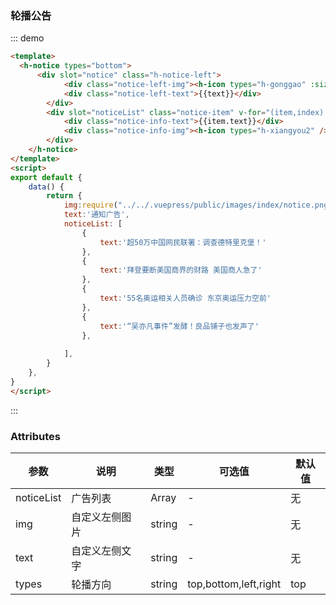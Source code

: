 ### 轮播公告
::: demo 
```html
<template>
  <h-notice types="bottom">
	  <div slot="notice" class="h-notice-left">
			<div class="notice-left-img"><h-icon types="h-gonggao" :size="24" /></div>	
			<div class="notice-left-text">{{text}}</div>	
		</div>
		<div slot="noticeList" class="notice-item" v-for="(item,index) in noticeList" :key="index">
			<div class="notice-info-text">{{item.text}}</div>
			<div class="notice-info-img"><h-icon types="h-xiangyou2" /></div>
		</div>
	</h-notice>
</template>
<script>
export default {
	data() {
		return {
			img:require("../../.vuepress/public/images/index/notice.png"),
			text:'通知广告',
			noticeList: [
				{
					text:'超50万中国网民联署：调查德特里克堡！'
				},
				{
					text:'拜登要断美国商界的财路 美国商人急了'
				},
				{
					text:'55名奥运相关人员确诊 东京奥运压力空前'
				},
				{
					text:'“吴亦凡事件”发酵！良品铺子也发声了'
				},
				
			],
		}
	},
}
</script>
```
::: 
### Attributes
参数|说明|类型|可选值|默认值
----|----|----|----|----
noticeList|广告列表|Array|-|无
img|自定义左侧图片|string|-|无
text|自定义左侧文字|string|-|无
types|轮播方向|string|top,bottom,left,right|top
